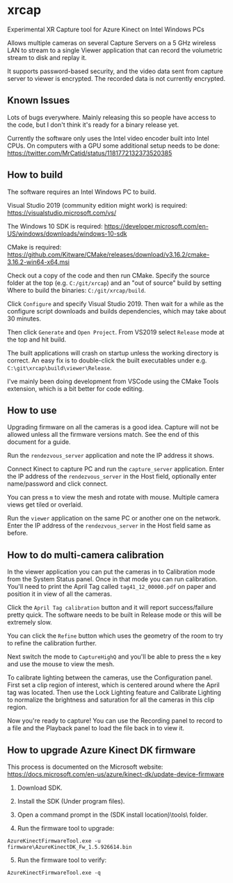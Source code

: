 # xrcap
Experimental XR Capture tool for Azure Kinect on Intel Windows PCs

Allows multiple cameras on several Capture Servers on a 5 GHz wireless LAN to stream to a single Viewer application that can record the volumetric stream to disk and replay it.

It supports password-based security, and the video data sent from capture server to viewer is encrypted.  The recorded data is not currently encrypted.


## Known Issues

Lots of bugs everywhere.  Mainly releasing this so people have access to the code, but I don't think it's ready for a binary release yet.

Currently the software only uses the Intel video encoder built into Intel CPUs.
On computers with a GPU some additional setup needs to be done: https://twitter.com/MrCatid/status/1181772132373520385


## How to build

The software requires an Intel Windows PC to build.

Visual Studio 2019 (community edition might work) is required: https://visualstudio.microsoft.com/vs/

The Windows 10 SDK is required: https://developer.microsoft.com/en-US/windows/downloads/windows-10-sdk

CMake is required: https://github.com/Kitware/CMake/releases/download/v3.16.2/cmake-3.16.2-win64-x64.msi

Check out a copy of the code and then run CMake.  Specify the source folder at the top (e.g. `C:/git/xrcap`) and an "out of source" build by setting Where to build the binaries: `C:/git/xrcap/build`.

Click `Configure` and specify Visual Studio 2019.  Then wait for a while as the configure script downloads and builds dependencies, which may take about 30 minutes.

Then click `Generate` and `Open Project`.  From VS2019 select `Release` mode at the top and hit build.

The built applications will crash on startup unless the working directory is correct.  An easy fix is to double-click the built executables under e.g. `C:\git\xrcap\build\viewer\Release`.

I've mainly been doing development from VSCode using the CMake Tools extension, which is a bit better for code editing.

## How to use

Upgrading firmware on all the cameras is a good idea.  Capture will not be allowed unless all the firmware versions match.  See the end of this document for a guide.

Run the `rendezvous_server` application and note the IP address it shows.

Connect Kinect to capture PC and run the `capture_server` application.  Enter the IP address of the `rendezvous_server` in the Host field, optionally enter name/password and click connect.

You can press `m` to view the mesh and rotate with mouse.  Multiple camera views get tiled or overlaid.

Run the `viewer` application on the same PC or another one on the network.  Enter the IP address of the `rendezvous_server` in the Host field same as before.


## How to do multi-camera calibration

In the viewer application you can put the cameras in to Calibration mode from the System Status panel.  Once in that mode you can run calibration.  You'll need to print the April Tag called `tag41_12_00000.pdf` on paper and position it in view of all the cameras.

Click the `April Tag calibration` button and it will report success/failure pretty quick.  The software needs to be built in Release mode or this will be extremely slow.

You can click the `Refine` button which uses the geometry of the room to try to refine the calibration further.

Next switch the mode to `CaptureHighQ` and you'll be able to press the `m` key and use the mouse to view the mesh.

To calibrate lighting between the cameras, use the Configuration panel.  First set a clip region of interest, which is centered around where the April tag was located.  Then use the Lock Lighting feature and Calibrate Lighting to normalize the brightness and saturation for all the cameras in this clip region.

Now you're ready to capture!  You can use the Recording panel to record to a file and the Playback panel to load the file back in to view it.


## How to upgrade Azure Kinect DK firmware

This process is documented on the Microsoft website:
https://docs.microsoft.com/en-us/azure/kinect-dk/update-device-firmware

1. Download SDK.

2. Install the SDK (Under program files).

3. Open a command prompt in the (SDK install location)\tools\ folder.

4. Run the firmware tool to upgrade:

`AzureKinectFirmwareTool.exe -u firmware\AzureKinectDK_Fw_1.5.926614.bin`

5. Run the firmware tool to verify:

`AzureKinectFirmwareTool.exe -q`
